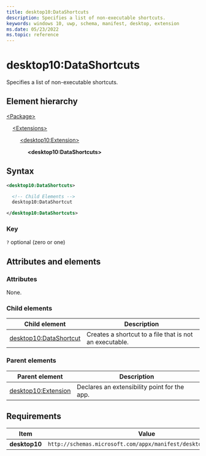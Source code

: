 ```yaml
---
title: desktop10:DataShortcuts
description: Specifies a list of non-executable shortcuts.
keywords: windows 10, uwp, schema, manifest, desktop, extension
ms.date: 05/23/2022
ms.topic: reference
---
```


# desktop10:DataShortcuts

Specifies a list of non-executable shortcuts.

## Element hierarchy

[\<Package\>](element-package.md)

&nbsp;&nbsp;&nbsp;&nbsp;[\<Extensions\>](element-1-extensions.md)

&nbsp;&nbsp;&nbsp;&nbsp; &nbsp;&nbsp;&nbsp;&nbsp;[\<desktop10:Extension\>](element-desktop10-extension.md)

&nbsp;&nbsp;&nbsp;&nbsp; &nbsp;&nbsp;&nbsp;&nbsp; &nbsp;&nbsp;&nbsp;&nbsp;**\<desktop10:DataShortcuts\>**

## Syntax

```xml
<desktop10:DataShortcuts>

  <!-- Child Elements -->
  desktop10:DataShortcut

</desktop10:DataShortcuts>
```

### Key

`?` optional (zero or one)

## Attributes and elements

### Attributes

None.

### Child elements

| Child element | Description |
|-|-|
| [desktop10:DataShortcut](element-desktop10-datashortcut.md) | Creates a shortcut to a file that is not an executable. |

### Parent elements

| Parent element | Description |
|-|-|
| [desktop10:Extension](element-desktop10-extension.md) | Declares an extensibility point for the app. |

## Requirements

| Item  | Value  |
|--|--|
| **desktop10** | `http://schemas.microsoft.com/appx/manifest/desktop/windows10/10` |
